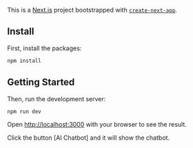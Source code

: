 This is a [Next.js](https://nextjs.org/) project bootstrapped with [`create-next-app`](https://github.com/vercel/next.js/tree/canary/packages/create-next-app).

## Install

First, install the packages:
```bash
npm install
```

## Getting Started
Then, run the development server:
```bash
npm run dev
```
Open [http://localhost:3000](http://localhost:3000) with your browser to see the result.

Click the button [AI Chatbot] and it will show the chatbot.
